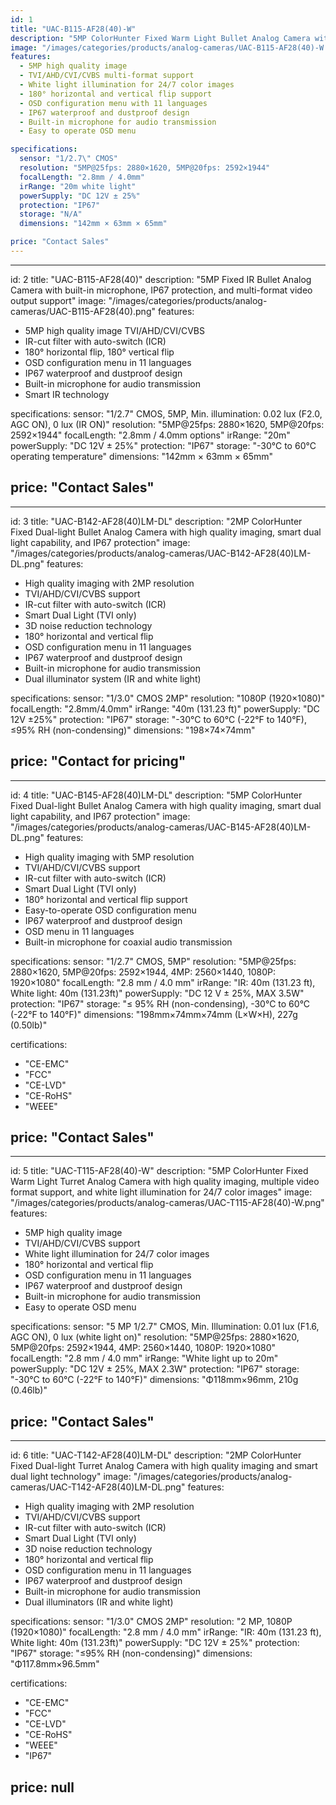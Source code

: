 ```yaml
---
id: 1
title: "UAC-B115-AF28(40)-W"
description: "5MP ColorHunter Fixed Warm Light Bullet Analog Camera with high quality imaging and 24/7 color capabilities"
image: "/images/categories/products/analog-cameras/UAC-B115-AF28(40)-W.png"
features:
  - 5MP high quality image
  - TVI/AHD/CVI/CVBS multi-format support
  - White light illumination for 24/7 color images
  - 180° horizontal and vertical flip support
  - OSD configuration menu with 11 languages
  - IP67 waterproof and dustproof design
  - Built-in microphone for audio transmission
  - Easy to operate OSD menu

specifications:
  sensor: "1/2.7\" CMOS"
  resolution: "5MP@25fps: 2880×1620, 5MP@20fps: 2592×1944"
  focalLength: "2.8mm / 4.0mm"
  irRange: "20m white light"
  powerSupply: "DC 12V ± 25%"
  protection: "IP67"
  storage: "N/A"
  dimensions: "142mm × 63mm × 65mm"

price: "Contact Sales"
---
```


---
id: 2
title: "UAC-B115-AF28(40)"
description: "5MP Fixed IR Bullet Analog Camera with built-in microphone, IP67 protection, and multi-format video output support"
image: "/images/categories/products/analog-cameras/UAC-B115-AF28(40).png"
features:
  - 5MP high quality image TVI/AHD/CVI/CVBS
  - IR-cut filter with auto-switch (ICR)
  - 180° horizontal flip, 180° vertical flip
  - OSD configuration menu in 11 languages
  - IP67 waterproof and dustproof design
  - Built-in microphone for audio transmission
  - Smart IR technology

specifications:
  sensor: "1/2.7\" CMOS, 5MP, Min. illumination: 0.02 lux (F2.0, AGC ON), 0 lux (IR ON)"
  resolution: "5MP@25fps: 2880×1620, 5MP@20fps: 2592×1944"
  focalLength: "2.8mm / 4.0mm options"
  irRange: "20m"
  powerSupply: "DC 12V ± 25%"
  protection: "IP67"
  storage: "-30°C to 60°C operating temperature"
  dimensions: "142mm × 63mm × 65mm"

price: "Contact Sales"
---

---
id: 3
title: "UAC-B142-AF28(40)LM-DL"
description: "2MP ColorHunter Fixed Dual-light Bullet Analog Camera with high quality imaging, smart dual light capability, and IP67 protection"
image: "/images/categories/products/analog-cameras/UAC-B142-AF28(40)LM-DL.png"
features:
  - High quality imaging with 2MP resolution
  - TVI/AHD/CVI/CVBS support
  - IR-cut filter with auto-switch (ICR)
  - Smart Dual Light (TVI only)
  - 3D noise reduction technology
  - 180° horizontal and vertical flip
  - OSD configuration menu in 11 languages
  - IP67 waterproof and dustproof design
  - Built-in microphone for audio transmission
  - Dual illuminator system (IR and white light)

specifications:
  sensor: "1/3.0\" CMOS 2MP"
  resolution: "1080P (1920×1080)"
  focalLength: "2.8mm/4.0mm"
  irRange: "40m (131.23 ft)"
  powerSupply: "DC 12V ±25%"
  protection: "IP67"
  storage: "-30°C to 60°C (-22°F to 140°F), ≤95% RH (non-condensing)"
  dimensions: "198×74×74mm"

price: "Contact for pricing"
---

---
id: 4
title: "UAC-B145-AF28(40)LM-DL"
description: "5MP ColorHunter Fixed Dual-light Bullet Analog Camera with high quality imaging, smart dual light capability, and IP67 protection"
image: "/images/categories/products/analog-cameras/UAC-B145-AF28(40)LM-DL.png"
features:
  - High quality imaging with 5MP resolution
  - TVI/AHD/CVI/CVBS support
  - IR-cut filter with auto-switch (ICR)
  - Smart Dual Light (TVI only)
  - 180° horizontal and vertical flip support
  - Easy-to-operate OSD configuration menu
  - IP67 waterproof and dustproof design
  - OSD menu in 11 languages
  - Built-in microphone for coaxial audio transmission

specifications:
  sensor: "1/2.7\" CMOS, 5MP"
  resolution: "5MP@25fps: 2880×1620, 5MP@20fps: 2592×1944, 4MP: 2560×1440, 1080P: 1920×1080"
  focalLength: "2.8 mm / 4.0 mm"
  irRange: "IR: 40m (131.23 ft), White light: 40m (131.23ft)"
  powerSupply: "DC 12 V ± 25%, MAX 3.5W"
  protection: "IP67"
  storage: "≤ 95% RH (non-condensing), -30°C to 60°C (-22°F to 140°F)"
  dimensions: "198mm×74mm×74mm (L×W×H), 227g (0.50lb)"

certifications:
  - "CE-EMC"
  - "FCC"
  - "CE-LVD"
  - "CE-RoHS"
  - "WEEE"

price: "Contact Sales"
---

---
id: 5
title: "UAC-T115-AF28(40)-W"
description: "5MP ColorHunter Fixed Warm Light Turret Analog Camera with high quality imaging, multiple video format support, and white light illumination for 24/7 color images"
image: "/images/categories/products/analog-cameras/UAC-T115-AF28(40)-W.png"
features:
  - 5MP high quality image
  - TVI/AHD/CVI/CVBS support
  - White light illumination for 24/7 color images
  - 180° horizontal and vertical flip
  - OSD configuration menu in 11 languages
  - IP67 waterproof and dustproof design
  - Built-in microphone for audio transmission
  - Easy to operate OSD menu

specifications:
  sensor: "5 MP 1/2.7\" CMOS, Min. Illumination: 0.01 lux (F1.6, AGC ON), 0 lux (white light on)"
  resolution: "5MP@25fps: 2880×1620, 5MP@20fps: 2592×1944, 4MP: 2560×1440, 1080P: 1920×1080"
  focalLength: "2.8 mm / 4.0 mm"
  irRange: "White light up to 20m"
  powerSupply: "DC 12V ± 25%, MAX 2.3W"
  protection: "IP67"
  storage: "-30°C to 60°C (-22°F to 140°F)"
  dimensions: "Φ118mm×96mm, 210g (0.46lb)"

price: "Contact Sales"
---

---
id: 6
title: "UAC-T142-AF28(40)LM-DL"
description: "2MP ColorHunter Fixed Dual-light Turret Analog Camera with high quality imaging and smart dual light technology"
image: "/images/categories/products/analog-cameras/UAC-T142-AF28(40)LM-DL.png"
features:
  - High quality imaging with 2MP resolution
  - TVI/AHD/CVI/CVBS support
  - IR-cut filter with auto-switch (ICR)
  - Smart Dual Light (TVI only)
  - 3D noise reduction technology
  - 180° horizontal and vertical flip
  - OSD configuration menu in 11 languages
  - IP67 waterproof and dustproof design
  - Built-in microphone for audio transmission
  - Dual illuminators (IR and white light)

specifications:
  sensor: "1/3.0\" CMOS 2MP"
  resolution: "2 MP, 1080P (1920×1080)"
  focalLength: "2.8 mm / 4.0 mm"
  irRange: "IR: 40m (131.23 ft), White light: 40m (131.23ft)"
  powerSupply: "DC 12V ± 25%"
  protection: "IP67"
  storage: "≤95% RH (non-condensing)"
  dimensions: "Φ117.8mm×96.5mm"

certifications:
  - "CE-EMC"
  - "FCC"
  - "CE-LVD"
  - "CE-RoHS"
  - "WEEE"
  - "IP67"

price: null
---